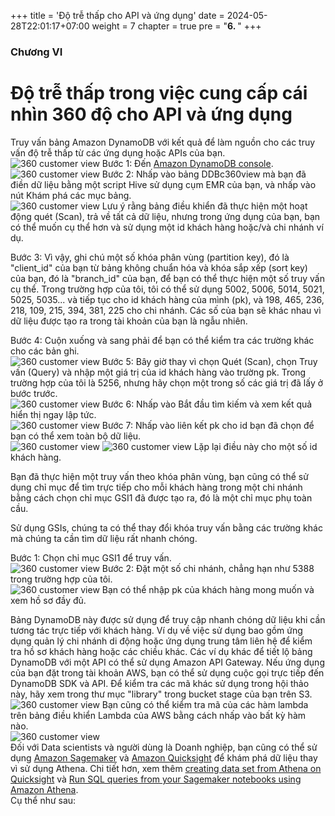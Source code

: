 +++
title = 'Độ trễ thấp cho API và ứng dụng'
date = 2024-05-28T22:01:17+07:00
weight = 7
chapter = true
pre = "<b>6. </b>"
+++

### Chương VI

# Độ trễ thấp trong việc cung cấp cái nhìn 360 độ cho API và ứng dụng  
Truy vấn bảng Amazon DynamoDB với kết quả để làm nguồn cho các truy vấn độ trễ thấp từ các ứng dụng hoặc APIs của bạn.  
![360 customer view](https://vuha7394.github.io/workshop-aws2/images/assets/182.png) 
Bước 1: Đến [Amazon DynamoDB console](https://us-west-2.console.aws.amazon.com/dynamodb/home?region=us-west-2#tables:selected=DDBc360view;tab=items).  
![360 customer view](https://vuha7394.github.io/workshop-aws2/images/assets/183.png) 
Bước 2: Nhấp vào bảng DDBc360view mà bạn đã điền dữ liệu bằng một script Hive sử dụng cụm EMR của bạn, và nhấp vào nút Khám phá các mục bảng.  
![360 customer view](https://vuha7394.github.io/workshop-aws2/images/assets/184.png) 
Lưu ý rằng bảng điều khiển đã thực hiện một hoạt động quét (Scan), trả về tất cả dữ liệu, nhưng trong ứng dụng của bạn, bạn có thể muốn cụ thể hơn và sử dụng một id khách hàng hoặc/và chi nhánh ví dụ.  

Bước 3: Vì vậy, ghi chú một số khóa phân vùng (partition key), đó là "client_id" của bạn từ bảng không chuẩn hóa và khóa sắp xếp (sort key) của bạn, đó là "branch_id" của bạn, để bạn có thể thực hiện một số truy vấn cụ thể. Trong trường hợp của tôi, tôi có thể sử dụng 5002, 5006, 5014, 5021, 5025, 5035... và tiếp tục cho id khách hàng của mình (pk), và 198, 465, 236, 218, 109, 215, 394, 381, 225 cho chi nhánh. Các số của bạn sẽ khác nhau vì dữ liệu được tạo ra trong tài khoản của bạn là ngẫu nhiên.  

Bước 4: Cuộn xuống và sang phải để bạn có thể kiểm tra các trường khác cho các bản ghi.  
![360 customer view](https://vuha7394.github.io/workshop-aws2/images/assets/185.png) 
Bước 5: Bây giờ thay vì chọn Quét (Scan), chọn Truy vấn (Query) và nhập một giá trị của id khách hàng vào trường pk. Trong trường hợp của tôi là 5256, nhưng hãy chọn một trong số các giá trị đã lấy ở bước trước.  
![360 customer view](https://vuha7394.github.io/workshop-aws2/images/assets/186.png) 
Bước 6: Nhấp vào Bắt đầu tìm kiếm và xem kết quả hiển thị ngay lập tức.  
![360 customer view](https://vuha7394.github.io/workshop-aws2/images/assets/187.png) 
Bước 7: Nhấp vào liên kết pk cho id bạn đã chọn để bạn có thể xem toàn bộ dữ liệu.  
![360 customer view](https://vuha7394.github.io/workshop-aws2/images/assets/188.png) 
![360 customer view](https://vuha7394.github.io/workshop-aws2/images/assets/189.png) 
Lặp lại điều này cho một số id khách hàng.  

Bạn đã thực hiện một truy vấn theo khóa phân vùng, bạn cũng có thể sử dụng chỉ mục để tìm trực tiếp cho mỗi khách hàng trong một chi nhánh bằng cách chọn chỉ mục GSI1 đã được tạo ra, đó là một chỉ mục phụ toàn cầu.  

Sử dụng GSIs, chúng ta có thể thay đổi khóa truy vấn bằng các trường khác mà chúng ta cần tìm dữ liệu rất nhanh chóng.  

Bước 1: Chọn chỉ mục GSI1 để truy vấn.  
![360 customer view](https://vuha7394.github.io/workshop-aws2/images/assets/190.png) 
Bước 2: Đặt một số chi nhánh, chẳng hạn như 5388 trong trường hợp của tôi.  
![360 customer view](https://vuha7394.github.io/workshop-aws2/images/assets/191.png) 
Bạn có thể nhập pk của khách hàng mong muốn và xem hồ sơ đầy đủ.  

Bảng DynamoDB này được sử dụng để truy cập nhanh chóng dữ liệu khi cần tương tác trực tiếp với khách hàng. Ví dụ về việc sử dụng bao gồm ứng dụng quản lý chi nhánh di động hoặc ứng dụng trung tâm liên hệ để kiểm tra hồ sơ khách hàng hoặc các chiều khác. Các ví dụ khác để tiết lộ bảng DynamoDB với một API có thể sử dụng Amazon API Gateway. Nếu ứng dụng của bạn đặt trong tài khoản AWS, bạn có thể sử dụng cuộc gọi trực tiếp đến DynamoDB SDK và API. Để kiểm tra các mã khác sử dụng trong hội thảo này, hãy xem trong thư mục "library" trong bucket stage của bạn trên S3.  
![360 customer view](https://vuha7394.github.io/workshop-aws2/images/assets/192.png)
Bạn cũng có thể kiểm tra mã của các hàm lambda trên bảng điều khiển Lambda của AWS bằng cách nhấp vào bất kỳ hàm nào.  
![360 customer view](https://vuha7394.github.io/workshop-aws2/images/assets/193.png)  
Đối với Data scientists và người dùng là Doanh nghiệp, bạn cũng có thể sử dụng [Amazon Sagemaker](https://aws.amazon.com/sagemaker/?nc1=h_ls) và [Amazon Quicksight](https://aws.amazon.com/quicksight/?nc1=h_ls) để khám phá dữ liệu thay vì sử dụng Athena. Chi tiết hơn, xem thêm [creating data set from Athena on Quicksight](https://docs.aws.amazon.com/quicksight/latest/user/create-a-data-set-athena.html) và [Run SQL queries from your Sagemaker notebooks using Amazon Athena](https://aws.amazon.com/Workshops/machine-learning/run-sql-queries-from-your-sagemaker-notebooks-using-amazon-athena/).  
Cụ thể như sau:  